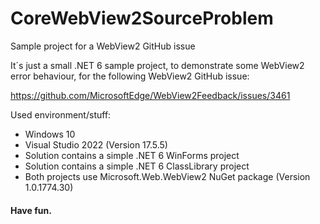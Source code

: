 # CoreWebView2SourceProblem
Sample project for a WebView2 GitHub issue

It´s just a small .NET 6 sample project, to demonstrate some WebView2 error behaviour, for the following WebView2 GitHub issue:

https://github.com/MicrosoftEdge/WebView2Feedback/issues/3461

Used environment/stuff:
- Windows 10
- Visual Studio 2022 (Version 17.5.5)
- Solution contains a simple .NET 6 WinForms project
- Solution contains a simple .NET 6 ClassLibrary project
- Both projects use Microsoft.Web.WebView2 NuGet package (Version 1.0.1774.30)

#### Have fun.
